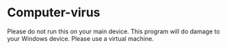 # Computer-virus
Please do not run this on your main device. This program will do damage to your Windows device. Please use a virtual machine.
